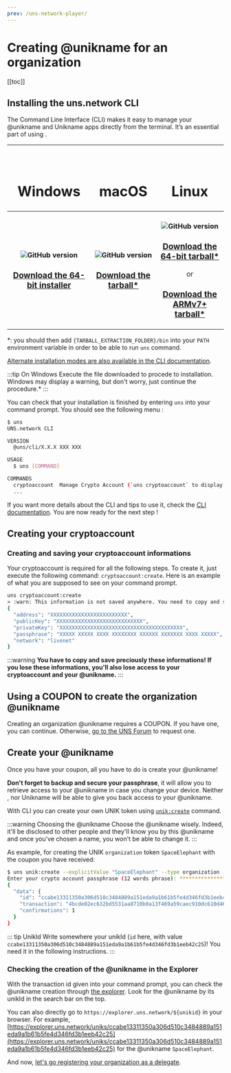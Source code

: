 ```yaml
---
prev: /uns-network-player/
---
```


#  Creating @unikname for an organization

[[toc]]


## Installing the uns.network CLI

The <uns/> Command Line Interface (CLI) makes it easy to manage your @unikname and Unikname apps directly from the terminal.
It’s an essential part of using <uns/>.

| <h1><vp-icon name="windows-brands" size="2em" /><br/>Windows</h1> | <h1><vp-icon name="apple-brands" size="2em" /><br/>macOS</h1> | <h1><vp-icon name="linux-brands" size="2em" /><br/>Linux</h1> |
|:-----------------------------------:|:----------------------------------------------------------------------:|:---------------------------------------:|
| <h4>![GitHub version](https://badge.fury.io/gh/unik-name%2Funs-cli.svg)</h4><h3>[Download the 64-bit installer](https://unikname-cli-assets.s3.fr-par.scw.cloud/uns-x64.exe)</h3>        | <h4>![GitHub version](https://badge.fury.io/gh/unik-name%2Funs-cli.svg)</h4><h3>[Download the tarball*](https://unikname-cli-assets.s3.fr-par.scw.cloud/uns-darwin-x64.tar.gz)</h3>      | <h4>![GitHub version](https://badge.fury.io/gh/unik-name%2Funs-cli.svg)</h4><h3>[Download the 64-bit tarball*](https://unikname-cli-assets.s3.fr-par.scw.cloud/uns-linux-x64.tar.gz)</h3>or<h3>[Download the ARMv7+ tarball*](https://unikname-cli-assets.s3.fr-par.scw.cloud/uns-linux-arm.tar.gz)</h3>      |

*: you should then add `{TARBALL_EXTRACTION_FOLDER}/bin` into your `PATH` environment variable in order to be able to run `uns` command.

[Alternate installation modes are also available in the CLI documentation](/uns-use-the-network/cli.html#download-and-installation).

:::tip On Windows
Execute the file downloaded to procede to installation.
Windows may display a warning, but don't worry, just continue the procedure.*
:::

You can check that your installation is finished by entering `uns` into your command prompt.
You should see the following menu :

```bash
$ uns
UNS.network CLI

VERSION
  @uns/cli/X.X.X XXX XXX

USAGE
  $ uns [COMMAND]

COMMANDS
  cryptoaccount  Manage Crypto Account (`uns cryptoaccount` to display Crypto Account commands)
  ...
```

If you want more details about the CLI and tips to use it, check the [CLI documentation](/uns-use-the-network/cli.html).
You are now ready for the next step !

## Creating your cryptoaccount

### Creating and saving your cryptoaccount informations

Your cryptoaccount is required for all the following steps. To create it, just execute the following command: `cryptoaccount:create`.
Here is an example of what you are supposed to see on your command prompt.
```bash
uns cryptoaccount:create
» :warn: This information is not saved anywhere. You need to copy and save it by your own.;
{
  "address": "XXXXXXXXXXXXXXXXXXXXXXXXX",
  "publicKey": "XXXXXXXXXXXXXXXXXXXXXXXXXXXX",
  "privateKey": "XXXXXXXXXXXXXXXXXXXXXXXXXXXXXXXXXXXXXXXX",
  "passphrase": "XXXXX XXXXX XXXX XXXXXXXX XXXXXX XXXXXXX XXXX XXXXX",
  "network": "livenet"
}
```

:::warning
**You have to copy and save preciously these informations! If you lose these informations, you'll also lose access to your cryptoaccount and your @unikname.**
:::

## Using a COUPON to create the organization @unikname 

Creating an organization @unikname requires a COUPON. If you have one, you can continue. 
Otherwise, [go to the UNS Forum](https://forum.unikname.com/c/uns-network/7) to request one.

## Create your @unikname

Once you have your coupon, all you have to do is create your @unikname!

**Don't forget to backup and secure your passphrase**, it will allow you to retrieve access to your @unikname in case you change your device.
Neither <uns/>, nor Unikname will be able to give you back access to your @unikname.

With <uns/> CLI you can create your own UNIK token using [`unik:create`](/uns-use-the-network/cli.html#unik-create) command.

:::warning Choosing the @unikname
Choose the @unikname wisely. Indeed, it'll be disclosed to other people and they'll know you by this @unikname and once you've chosen a name, you won't be able to change it.
:::

As example, for creating the UNIK `organization` token `SpaceElephant` with the coupon you have received:

```bash
$ uns unik:create --explicitValue "SpaceElephant" --type organization --coupon "HERE_THE_COUPON"
Enter your crypto account passphrase (12 words phrase): ***************************
{
  "data": {
    "id": "ccabe13311350a306d510c3484889a151eda9a1b61b5fe4d346fd3b1eeb42c25",
    "transaction": "4bcde02ec632bd5531aa8710b0a13f469a59caec910dc610d46f6b8ebdcaf9ac",
    "confirmations": 1
  }
}
```
::: tip UnikId
Write somewhere your unikId (`id` here, with value `ccabe13311350a306d510c3484889a151eda9a1b61b5fe4d346fd3b1eeb42c25`)! You need it in the following instructions.
:::

### Checking the creation of the @unikname in the Explorer

With the transaction id given into your command prompt, you can check the @unikname creation through [the explorer](https://explorer.uns.network/). Look for the @unikname by its unikId in the search bar on the top.

You can also directly go to `https://explorer.uns.network/${unikid}` in your browser.
For example, [https://explorer.uns.network/uniks/ccabe13311350a306d510c3484889a151eda9a1b61b5fe4d346fd3b1eeb42c25](https://explorer.uns.network/uniks/ccabe13311350a306d510c3484889a151eda9a1b61b5fe4d346fd3b1eeb42c25) for the @unikname `SpaceElephant`.

And now, [let's go registering your organization as a delegate](./registering-as-delegate).
